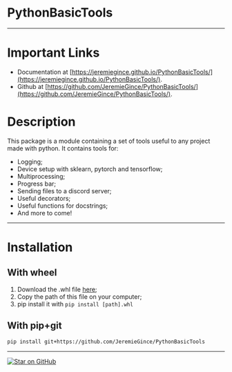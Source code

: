 
# PythonBasicTools

---------------------------------------------------------------------------

# Important Links

  - Documentation at [https://jeremiegince.github.io/PythonBasicTools/](https://jeremiegince.github.io/PythonBasicTools/).
  - Github at [https://github.com/JeremieGince/PythonBasicTools/](https://github.com/JeremieGince/PythonBasicTools/).

# Description

This package is a module containing a set of tools useful to any project made with python. 
It contains tools for:

  - Logging;
  - Device setup with sklearn, pytorch and tensorflow;
  - Multiprocessing;
  - Progress bar;
  - Sending files to a discord server;
  - Useful decorators;
  - Useful functions for docstrings;
  - And more to come!

---------------------------------------------------------------------------


# Installation

## With wheel

   1. Download the .whl file [here](https://github.com/JeremieGince/PythonBasicTools/tree/main/dist/PythonBasicTools-0.0.0.1-py3-none-any.whl);
   2. Copy the path of this file on your computer;
   3. pip install it with ``` pip install [path].whl ```


## With pip+git


```bash
pip install git+https://github.com/JeremieGince/PythonBasicTools
```

---------------------------------------------------------------------------
[![Star on GitHub](https://img.shields.io/github/stars/JeremieGince/PythonBasicTools.svg?style=social)](https://github.com/JeremieGince/PythonBasicTools/stargazers)
